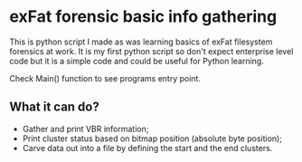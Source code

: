 # exFat forensic basic info gathering
This is python script I made as was learning basics of exFat filesystem forensics at work. It is my first python script so don't expect enterprise level code but it is a simple code and could be useful for Python learning.

Check Main() function to see programs entry point.

## What it can do?
* Gather and print VBR information;
* Print cluster status based on bitmap position (absolute byte position);
* Carve data out into a file by defining the start and the end clusters.

